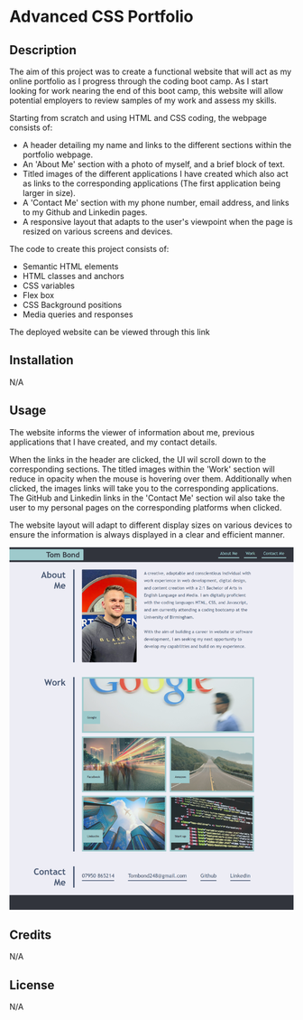# Advanced CSS Portfolio

## Description

The aim of this project was to create a functional website that will act as my online portfolio as I progress through the coding boot camp. As I start looking for work nearing the end of this boot camp, this website will allow potential employers to review samples of my work and assess my skills. 

Starting from scratch and using HTML and CSS coding, the webpage consists of:

- A header detailing my name and links to the different sections within the portfolio webpage. 
- An 'About Me' section with a photo of myself, and a brief block of text.
- Titled images of the different applications I have created which also act as links to the corresponding applications (The first application being larger in size).
- A 'Contact Me' section with my phone number, email address, and links to my Github and Linkedin pages.
- A responsive layout that adapts to the user's viewpoint when the page is resized on various screens and devices.

The code to create this project consists of:

- Semantic HTML elements 
- HTML classes and anchors 
- CSS variables 
- Flex box
- CSS Background positions 
- Media queries and responses 

The deployed website can be viewed through this link

## Installation

N/A

## Usage

The website informs the viewer of information about me, previous applications that I have created, and my contact details.

When the links in the header are clicked, the UI wil scroll down to the corresponding sections. The titled images within the 'Work' section will reduce in opacity when the mouse is hovering over them. Additionally when clicked, the images links will take you to the corresponding applications. The GitHub and Linkedin links in the 'Contact Me' section wil also take the user to my personal pages on the corresponding platforms when clicked. 

The website layout will adapt to different display sizes on various devices to ensure the information is always displayed in a clear and efficient manner.

![A Screen grab of the deployed portfolio website.](Assets/Images/Advanced-CSS-Portfolio-%20Screengrab.png)

## Credits

N/A

## License

N/A